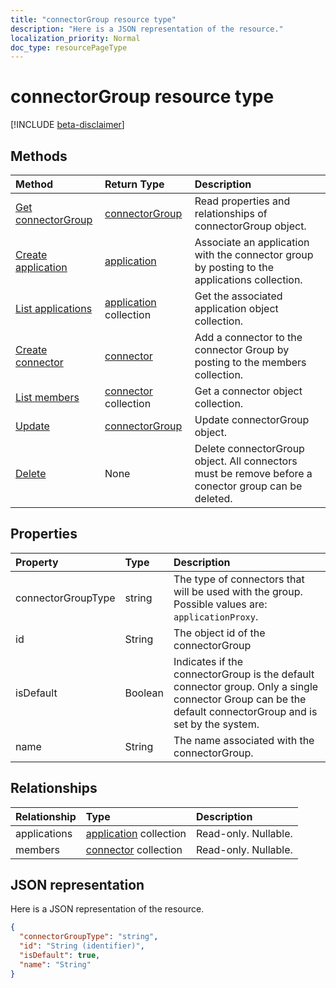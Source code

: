 ```yaml
---
title: "connectorGroup resource type"
description: "Here is a JSON representation of the resource."
localization_priority: Normal
doc_type: resourcePageType
---
```


# connectorGroup resource type

[!INCLUDE [beta-disclaimer](../../includes/beta-disclaimer.md)]

## Methods

| Method		   | Return Type	|Description|
|:---------------|:--------|:----------|
|[Get connectorGroup](../api/connectorgroup-get.md) | [connectorGroup](connectorgroup.md) |Read properties and relationships of connectorGroup object.|
|[Create application](../api/connectorgroup-post-applications.md) |[application](application.md)| Associate an application with the connector group by posting to the applications collection.|
|[List applications](../api/connectorgroup-list-applications.md) |[application](application.md) collection| Get the associated application object collection.|
|[Create connector](../api/connectorgroup-post-members.md) |[connector](connector.md)| Add a connector to the connector Group by posting to the members collection.|
|[List members](../api/connectorgroup-list-members.md) |[connector](connector.md) collection| Get a connector object collection.|
|[Update](../api/connectorgroup-update.md) | [connectorGroup](connectorgroup.md)	|Update connectorGroup object. |
|[Delete](../api/connectorgroup-delete.md) | None |Delete connectorGroup object. All connectors must be remove before a conector group can be deleted. |

## Properties
| Property	   | Type	|Description|
|:---------------|:--------|:----------|
|connectorGroupType|string| The type of connectors that will be used with the group. Possible values are: `applicationProxy`.|
|id|String| The object id of the connectorGroup|
|isDefault|Boolean| Indicates if the connectorGroup is the default connector group. Only a single connector Group can be the default connectorGroup and is set by the system.|
|name|String| The name associated with the connectorGroup.|

## Relationships
| Relationship | Type	|Description|
|:---------------|:--------|:----------|
|applications|[application](application.md) collection| Read-only. Nullable.|
|members|[connector](connector.md) collection| Read-only. Nullable.|

## JSON representation

Here is a JSON representation of the resource.

<!-- {
  "blockType": "resource",
  "optionalProperties": [

  ],
  "@odata.type": "microsoft.graph.connectorGroup"
}-->

```json
{
  "connectorGroupType": "string",
  "id": "String (identifier)",
  "isDefault": true,
  "name": "String"
}

```

<!-- uuid: 8fcb5dbc-d5aa-4681-8e31-b001d5168d79
2015-10-25 14:57:30 UTC -->
<!--
{
  "type": "#page.annotation",
  "description": "connectorGroup resource",
  "keywords": "",
  "section": "documentation",
  "tocPath": "",
  "suppressions": [
    "Error: /api-reference/beta/resources/connectorgroup.md:\r\n      Exception processing links.\r\n    System.ArgumentException: Link Definition was null. Link text: !INCLUDE [beta-disclaimer](../../includes/beta-disclaimer.md)\r\n      at ApiDoctor.Validation.DocFile.get_LinkDestinations()\r\n      at ApiDoctor.Validation.DocSet.ValidateLinks(Boolean includeWarnings, String[] relativePathForFiles, IssueLogger issues, Boolean requireFilenameCaseMatch, Boolean printOrphanedFiles)"
  ]
}
-->

